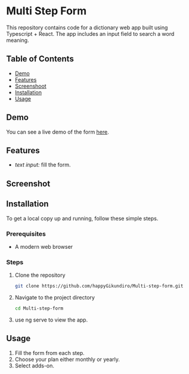 # Multi Step Form

This repository contains code for a dictionary web app  built using Typescript + React. The app includes an input field to search a word meaning.

## Table of Contents
- [Demo](https://main--dictionary-web-app-hppy.netlify.app/)
- [Features](#features)
- [Screenshoot](#screenshot)
- [Installation](#installation)
- [Usage](#usage)

## Demo
You can see a live demo of the form [here](https://main--dictionary-web-app-hppy.netlify.app/).

## Features
- *text input:* fill the form.

## Screenshot

<!-- ![Screenshot 2024-07-01 082156](https://github.com/happyGikundiro/Password-Generator-App/assets/172483008/19f93181-d18e-4dc4-b141-557afa63f4c8) -->

## Installation
To get a local copy up and running, follow these simple steps.

### Prerequisites
- A modern web browser

### Steps
1. Clone the repository
   ```sh
   git clone https://github.com/happyGikundiro/Multi-step-form.git
2. Navigate to the project directory
   ```sh
   cd Multi-step-form
3. use ng serve to view the app.

## Usage
1. Fill the form from each step.
2. Choose your plan either monthly or yearly.
3. Select adds-on.


